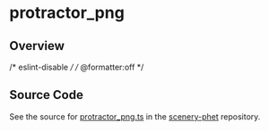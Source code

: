 # protractor_png

## Overview

/* eslint-disable */
/* @formatter:off */



## Source Code

See the source for [protractor_png.ts](https://github.com/phetsims/scenery-phet/blob/main/mipmaps/protractor_png.ts) in the [scenery-phet](https://github.com/phetsims/scenery-phet) repository.
